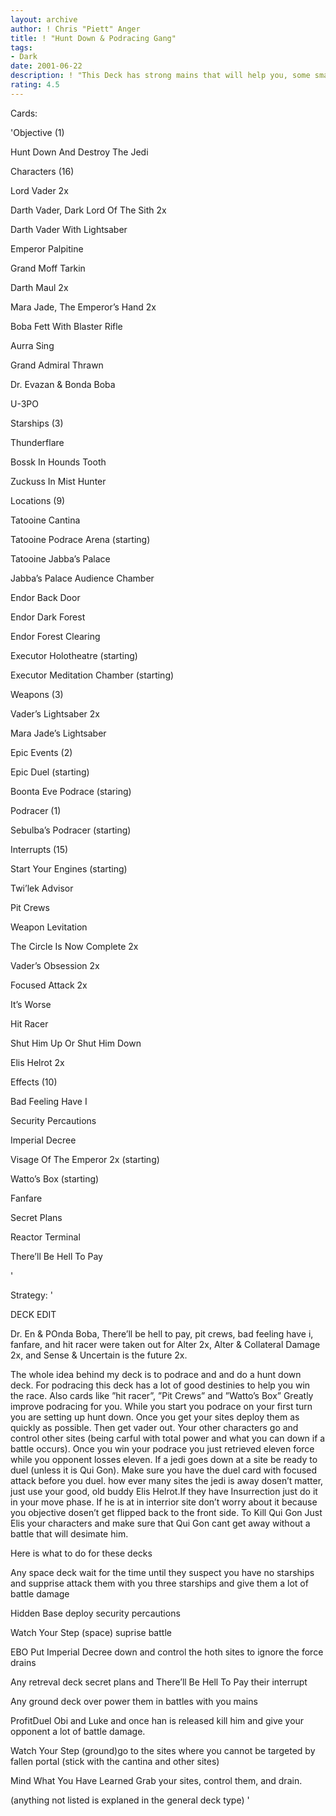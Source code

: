 ```yaml
---
layout: archive
author: ! Chris "Piett" Anger
title: ! "Hunt Down & Podracing Gang"
tags:
- Dark
date: 2001-06-22
description: ! "This Deck has strong mains that will help you, some small suprise attack starships and a heavy damage to the opponent by podracing"
rating: 4.5
---
```

Cards: 

'Objective (1)

Hunt Down And Destroy The Jedi


Characters (16)

Lord Vader 2x

Darth Vader, Dark Lord Of The Sith 2x

Darth Vader With Lightsaber

Emperor Palpitine

Grand Moff Tarkin

Darth Maul 2x

Mara Jade, The Emperor’s Hand 2x

Boba Fett With Blaster Rifle

Aurra Sing

Grand Admiral Thrawn

Dr. Evazan & Bonda Boba

U-3PO


Starships (3)

Thunderflare

Bossk In Hounds Tooth

Zuckuss In Mist Hunter


Locations (9)

Tatooine Cantina

Tatooine Podrace Arena (starting)

Tatooine Jabba’s Palace

Jabba’s Palace Audience Chamber

Endor Back Door

Endor Dark Forest

Endor Forest Clearing

Executor Holotheatre (starting)

Executor Meditation Chamber (starting)


Weapons (3)

Vader’s Lightsaber 2x

Mara Jade’s Lightsaber


Epic Events (2)

Epic Duel (starting)

Boonta Eve Podrace (staring)


Podracer (1)

Sebulba’s Podracer (starting)


Interrupts (15)

Start Your Engines (starting)

Twi’lek Advisor

Pit Crews

Weapon Levitation

The Circle Is Now Complete 2x

Vader’s Obsession 2x

Focused Attack 2x

It’s Worse

Hit Racer

Shut Him Up Or Shut Him Down

Elis Helrot 2x


Effects (10)

Bad Feeling Have I

Security Percautions

Imperial Decree

Visage Of The Emperor 2x (starting)

Watto’s Box (starting)

Fanfare

Secret Plans

Reactor Terminal

There’ll Be Hell To Pay

'

Strategy: '

DECK EDIT


Dr. En & POnda Boba, There’ll be hell to pay, pit crews, bad feeling have i, fanfare, and hit racer were taken out for Alter 2x, Alter & Collateral Damage 2x, and Sense & Uncertain is the future 2x.




The whole idea behind my deck is to podrace and and do a hunt down deck. For podracing this deck has a lot of good destinies to help you win the race. Also cards like ”hit racer”, ”Pit Crews” and ”Watto’s Box” Greatly improve podracing for you. While you start you podrace on your first turn you are setting up hunt down. Once you get your sites deploy them as quickly as possible. Then get vader out. Your other characters go and control other sites (being carful with total power and what you can down if a battle occurs). Once you win your podrace you just retrieved eleven force while you opponent losses eleven. If a jedi goes down at a site be ready to duel (unless it is Qui Gon). Make sure you have the duel card with focused attack before you duel. how ever many sites the jedi is away dosen’t matter, just use your good, old buddy Elis Helrot.If they have Insurrection just do it in your move phase. If he is at in interrior site don’t worry about it because you objective dosen’t get flipped back to the front side. To Kill Qui Gon Just Elis your characters and make sure that Qui Gon cant get away without a battle that will desimate him.


Here is what to do for these decks


Any space deck wait for the time until they suspect you have no starships and supprise attack them with you three starships and give them a lot of battle damage

Hidden Base deploy security percautions

Watch Your Step (space) suprise battle

EBO Put Imperial Decree down and control the hoth sites to ignore the force drains


Any retreval deck secret plans and There’ll Be Hell To Pay their interrupt


Any ground deck over power them in battles with you mains

ProfitDuel Obi and Luke and once han is released kill him and give your opponent a lot of battle damage.

Watch Your Step (ground)go to the sites where you cannot be targeted by fallen portal (stick with the cantina and other sites)


Mind What You Have Learned Grab your sites, control them, and drain.


(anything not listed is explaned in the general deck type)     '